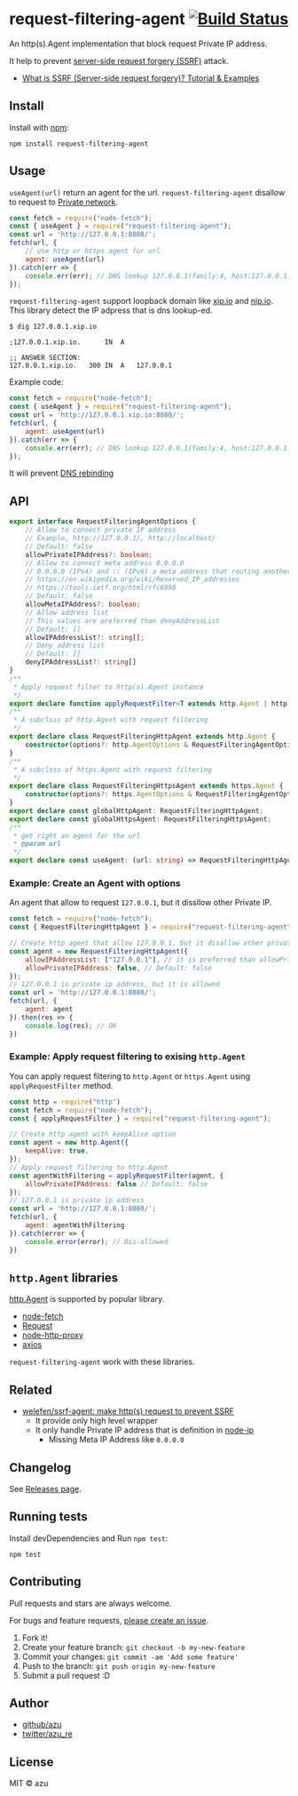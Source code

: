 # request-filtering-agent [![Build Status](https://travis-ci.org/azu/request-filtering-agent.svg?branch=master)](https://travis-ci.org/azu/request-filtering-agent)

An http(s).Agent implementation that block request Private IP address.

It help to prevent [server-side request forgery (SSRF)](https://en.wikipedia.org/wiki/Server-side_request_forgery) attack.

- [What is SSRF (Server-side request forgery)? Tutorial & Examples](https://portswigger.net/web-security/ssrf)

## Install

Install with [npm](https://www.npmjs.com/):

    npm install request-filtering-agent

## Usage

`useAgent(url)` return an agent for the url.
`request-filtering-agent` disallow to request to [Private network](https://en.wikipedia.org/wiki/Private_network).

```js
const fetch = require("node-fetch");
const { useAgent } = require("request-filtering-agent");
const url = 'http://127.0.0.1:8080/';
fetch(url, {
    // use http or https agent for url
    agent: useAgent(url)
}).catch(err => {
    console.err(err); // DNS lookup 127.0.0.1(family:4, host:127.0.0.1.xip.io) is not allowed. Because, It is private IP address.
});
```

`request-filtering-agent` support loopback domain like [xip.io](http://xip.io) and [nip.io](https://nip.io/).
This library detect the IP adpress that is dns lookup-ed.


```
$ dig 127.0.0.1.xip.io

;127.0.0.1.xip.io.		IN	A

;; ANSWER SECTION:
127.0.0.1.xip.io.	300	IN	A	127.0.0.1
```

Example code:

```js
const fetch = require("node-fetch");
const { useAgent } = require("request-filtering-agent");
const url = 'http://127.0.0.1.xip.io:8080/';
fetch(url, {
    agent: useAgent(url)
}).catch(err => {
    console.err(err); // DNS lookup 127.0.0.1(family:4, host:127.0.0.1.xip.io) is not allowed. Because, It is private IP address.
});
```

It will prevent [DNS rebinding](https://en.wikipedia.org/wiki/DNS_rebinding)

## API

```ts
export interface RequestFilteringAgentOptions {
    // Allow to connect private IP address
    // Example, http://127.0.0.1/, http://localhost/
    // Default: false
    allowPrivateIPAddress?: boolean;
    // Allow to connect meta address 0.0.0.0
    // 0.0.0.0 (IPv4) and :: (IPv6) a meta address that routing another address
    // https://en.wikipedia.org/wiki/Reserved_IP_addresses
    // https://tools.ietf.org/html/rfc6890
    // Default: false
    allowMetaIPAddress?: boolean;
    // Allow address list
    // This values are preferred than denyAddressList
    // Default: []
    allowIPAddressList?: string[];
    // Deny address list
    // Default: []
    denyIPAddressList?: string[]
}
/**
 * Apply request filter to http(s).Agent instance
 */
export declare function applyRequestFilter<T extends http.Agent | http.Agent>(agent: T, options?: RequestFilteringAgentOptions): T;
/**
 * A subclsss of http.Agent with request filtering
 */
export declare class RequestFilteringHttpAgent extends http.Agent {
    constructor(options?: http.AgentOptions & RequestFilteringAgentOptions);
}
/**
 * A subclsss of https.Agent with request filtering
 */
export declare class RequestFilteringHttpsAgent extends https.Agent {
    constructor(options?: https.AgentOptions & RequestFilteringAgentOptions);
}
export declare const globalHttpAgent: RequestFilteringHttpAgent;
export declare const globalHttpsAgent: RequestFilteringHttpsAgent;
/**
 * get right an agent for the url
 * @param url
 */
export declare const useAgent: (url: string) => RequestFilteringHttpAgent | RequestFilteringHttpsAgent;

```

### Example: Create an Agent with options

An agent that allow to request `127.0.0.1`, but it dissllow other Private IP.

```js
const fetch = require("node-fetch");
const { RequestFilteringHttpAgent } = require("request-filtering-agent");

// Create http agent that allow 127.0.0.1, but it disallow other private ip
const agent = new RequestFilteringHttpAgent({
    allowIPAddressList: ["127.0.0.1"], // it is preferred than allowPrivateIPAddress option
    allowPrivateIPAddress: false, // Default: false
});
// 127.0.0.1 is private ip address, but it is allowed
const url = 'http://127.0.0.1:8080/';
fetch(url, {
    agent: agent
}).then(res => {
    console.log(res); // OK
})
```

### Example: Apply request filtering to exising `http.Agent`

You can apply request filtering to `http.Agent` or `https.Agent` using `applyRequestFilter` method.

```js
const http = require("http")
const fetch = require("node-fetch");
const { applyRequestFilter } = require("request-filtering-agent");

// Create http agent with keepAlive option
const agent = new http.Agent({
    keepAlive: true,
});
// Apply request filtering to http.Agent
const agentWithFiltering = applyRequestFilter(agent, {
    allowPrivateIPAddress: false // Default: false
});
// 127.0.0.1 is private ip address
const url = 'http://127.0.0.1:8080/';
fetch(url, {
    agent: agentWithFiltering
}).catch(error => {
    console.error(error); // Dis-allowed
})
```

## `http.Agent` libraries

[http.Agent](https://nodejs.org/api/http.html#http_class_http_agent) is supported by popular library.

- [node-fetch](https://github.com/bitinn/node-fetch)
- [Request](https://github.com/request/request)
- [node-http-proxy](https://github.com/http-party/node-http-proxy)
- [axios](https://github.com/axios/axios)

`request-filtering-agent` work with these libraries.

## Related

- [welefen/ssrf-agent: make http(s) request to prevent SSRF](https://github.com/welefen/ssrf-agent)
    - It provide only high level wrapper
    - It only handle Private IP address that is definition in [node-ip](https://github.com/indutny/node-ip/blob/43e442366bf5a93493c8c4c36736f87d675b0c3d/lib/ip.js#L302-L314)
        - Missing Meta IP Address like `0.0.0.0`

## Changelog

See [Releases page](https://github.com/azu/request-filtering-agent/releases).

## Running tests

Install devDependencies and Run `npm test`:

    npm test

## Contributing

Pull requests and stars are always welcome.

For bugs and feature requests, [please create an issue](https://github.com/azu/request-filtering-agent/issues).

1. Fork it!
2. Create your feature branch: `git checkout -b my-new-feature`
3. Commit your changes: `git commit -am 'Add some feature'`
4. Push to the branch: `git push origin my-new-feature`
5. Submit a pull request :D

## Author

- [github/azu](https://github.com/azu)
- [twitter/azu_re](https://twitter.com/azu_re)

## License

MIT © azu
